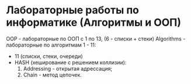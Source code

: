 # Лабораторные работы по информатике (Алгоритмы и ООП)
OOP - лабораторные по ООП с 1 по 13, (6 - списки + стеки)
Algorithms - лабораторные по алгоритмам 1 - 11: 
- 11 (списки, стеки, очереди)
- HASH (хеширование с решением коллизии):
  1) Addressing - открытая адрессация;
  2) Chain - метод цепочек.
